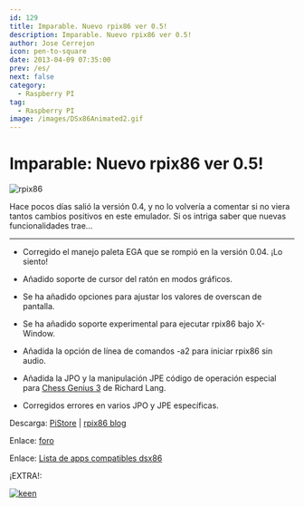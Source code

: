 ```yaml
---
id: 129
title: Imparable. Nuevo rpix86 ver 0.5!
description: Imparable. Nuevo rpix86 ver 0.5!
author: Jose Cerrejon
icon: pen-to-square
date: 2013-04-09 07:35:00
prev: /es/
next: false
category:
  - Raspberry PI
tag:
  - Raspberry PI
image: /images/DSx86Animated2.gif
---
```


# Imparable: Nuevo rpix86 ver 0.5!

![rpix86](/images/DSx86Animated2.gif)

Hace pocos días salió la versión 0.4, y no lo volvería a comentar si no viera tantos cambios positivos en este emulador. Si os intriga saber que nuevas funcionalidades trae...

- - -

* Corregido el manejo paleta EGA que se rompió en la versión 0.04. ¡Lo siento!

* Añadido soporte de cursor del ratón en modos gráficos.

* Se ha añadido opciones para ajustar los valores de overscan de pantalla.

* Se ha añadido soporte experimental para ejecutar rpix86 bajo X-Window.

* Añadida la opción de línea de comandos -a2 para iniciar rpix86 sin audio.

* Añadida la JPO y la manipulación JPE código de operación especial para [Chess Genius 3](http://www.chessgenius.com/cg3dos/) de Richard Lang.

* Corregidos errores en varios JPO y JPE específicas.


Descarga: [PiStore](http://store.raspberrypi.com/projects/rpix86) | [rpix86 blog](http://rpix86.patrickaalto.com/rdown.html)

Enlace: [foro](http://www.raspberrypi.org/phpBB3/viewtopic.php?f=78&t=32934)

Enlace: [Lista de apps compatibles dsx86](http://dsx86compatibility.pbworks.com/w/page/26738915/Compatibility%20List)

¡EXTRA!:

<a href="/res/KEENsaga.zip">![keen](/images/KEEN.jpg "¡Descarga y juega la saga de Commander Keen!")</a>